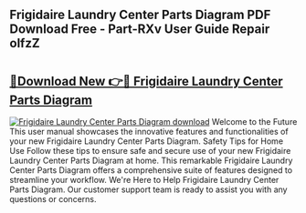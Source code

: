 ## Frigidaire Laundry Center Parts Diagram PDF Download Free - Part-RXv User Guide Repair olfzZ

# <h2><a href="http://dfnu4h.blite.top/?on=Frigidaire+Laundry+Center+Parts+Diagram">🔗Download New 👉🔴 Frigidaire Laundry Center Parts Diagram</a></h2>

[![Frigidaire Laundry Center Parts Diagram download](https://i.imgur.com/lujVjoI.png)](http://dfnu4h.blite.top/?on=Frigidaire+Laundry+Center+Parts+Diagram)
Welcome to the Future This user manual showcases the innovative features and functionalities of your new Frigidaire Laundry Center Parts Diagram. Safety Tips for Home Use Follow these tips to ensure safe and secure use of your new Frigidaire Laundry Center Parts Diagram at home. This remarkable Frigidaire Laundry Center Parts Diagram offers a comprehensive suite of features designed to streamline your workflow. We're Here to Help Frigidaire Laundry Center Parts Diagram. Our customer support team is ready to assist you with any questions or concerns.
